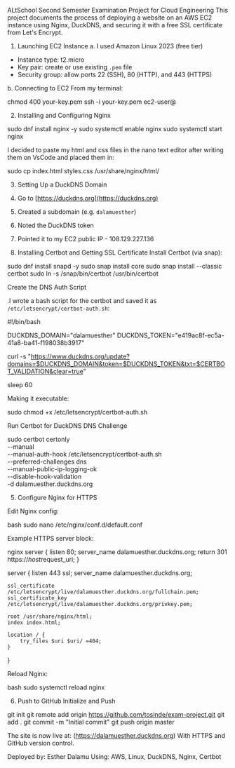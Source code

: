 ALtSchool Second Semester Examination Project for Cloud Engineering
This project documents the process of deploying a website on an AWS EC2 instance using Nginx, DuckDNS, and securing it with a free SSL certificate from Let's Encrypt.

1. Launching EC2 Instance
a. I used Amazon Linux 2023 (free tier)
  - Instance type: t2.micro
  - Key pair: create or use existing `.pem` file
  - Security group: allow ports 22 (SSH), 80 (HTTP), and 443 (HTTPS)

b. Connecting to EC2
From my terminal:

chmod 400 your-key.pem
ssh -i your-key.pem ec2-user@<your-public-ip>

2. Installing and Configuring Nginx

sudo dnf install nginx -y
sudo systemctl enable nginx
sudo systemctl start nginx

I decided to paste my html and css files in the nano text editor after writing them on VsCode and placed them in:

sudo cp index.html styles.css /usr/share/nginx/html/

3. Setting Up a DuckDNS Domain

1. Go to [https://duckdns.org](https://duckdns.org)
2. Created a subdomain (e.g. `dalamuesther`)
3. Noted the DuckDNS token
4. Pointed it to my EC2 public IP - 108.129.227.136

4. Installing Certbot and Getting SSL Certificate
Install Certbot (via snap):

sudo dnf install snapd -y
sudo snap install core
sudo snap install --classic certbot
sudo ln -s /snap/bin/certbot /usr/bin/certbot

 Create the DNS Auth Script

.I wrote a bash script for the certbot and saved it as `/etc/letsencrypt/certbot-auth.sh`:

#!/bin/bash

DUCKDNS_DOMAIN="dalamuesther"
DUCKDNS_TOKEN="e419ac8f-ec5a-41a8-ba41-f198038b3917"

curl -s "https://www.duckdns.org/update?domains=$DUCKDNS_DOMAIN&token=$DUCKDNS_TOKEN&txt=$CERTBOT_VALIDATION&clear=true"

sleep 60

Making it executable:

sudo chmod +x /etc/letsencrypt/certbot-auth.sh

Run Certbot for DuckDNS DNS Challenge


sudo certbot certonly \
  --manual \
  --manual-auth-hook /etc/letsencrypt/certbot-auth.sh \
  --preferred-challenges dns \
  --manual-public-ip-logging-ok \
  --disable-hook-validation \
  -d dalamuesther.duckdns.org

5. Configure Nginx for HTTPS

Edit Nginx config:

bash
sudo nano /etc/nginx/conf.d/default.conf

Example HTTPS server block:

nginx
server {
    listen 80;
    server_name dalamuesther.duckdns.org;
    return 301 https://$host$request_uri;
}

server {
    listen 443 ssl;
    server_name dalamuesther.duckdns.org;

    ssl_certificate /etc/letsencrypt/live/dalamuesther.duckdns.org/fullchain.pem;
    ssl_certificate_key /etc/letsencrypt/live/dalamuesther.duckdns.org/privkey.pem;

    root /usr/share/nginx/html;
    index index.html;

    location / {
        try_files $uri $uri/ =404;
    }
}

Reload Nginx:

bash
sudo systemctl reload nginx


6. Push to GitHub
Initialize and Push

git init
git remote add origin https://github.com/tosinde/exam-project.git
git add .
git commit -m "Initial commit"
git push origin master

The site is now live at:
(https://dalamuesther.duckdns.org)
With HTTPS and GitHub version control.

Deployed by: Esther Dalamu
Using: AWS, Linux, DuckDNS, Nginx, Certbot
